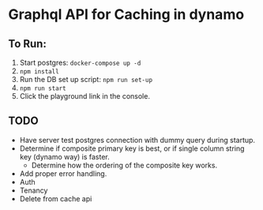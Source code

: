 # Graphql API for Caching in dynamo

## To Run:
1. Start postgres: `docker-compose up -d`
2. `npm install`
3. Run the DB set up script: `npm run set-up`
5. `npm run start`
6. Click the playground link in the console.

## TODO
- Have server test postgres connection with dummy query during startup.
- Determine if composite primary key is best, or if single column string key (dynamo way) is faster.
    - Determine how the ordering of the composite key works.
- Add proper error handling.
- Auth
- Tenancy
- Delete from cache api